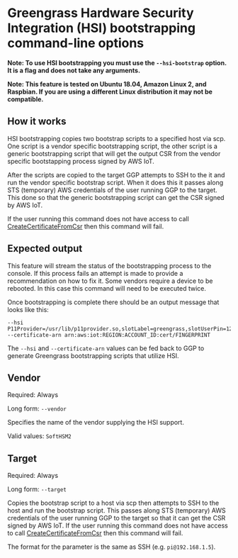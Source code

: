 # Greengrass Hardware Security Integration (HSI) bootstrapping command-line options

**Note: To use HSI bootstrapping you must use the `--hsi-bootstrap` option.  It is a flag and does not take any arguments.**

**Note: This feature is tested on Ubuntu 18.04, Amazon Linux 2, and Raspbian. If you are using a different Linux distribution it may not be compatible.**

## How it works

HSI bootstrapping copies two bootstrap scripts to a specified host via scp. One script is a vendor specific bootstrapping script,
the other script is a generic bootstrapping script that will get the output CSR from the vendor specific bootstapping process
signed by AWS IoT.

After the scripts are copied to the target GGP attempts to SSH to the it and run the vendor specific bootstrap script.
When it does this it passes along STS (temporary) AWS credentials of the user running GGP to the target. This done so that
the generic bootstrapping script can get the CSR signed by AWS IoT.

If the user running this command does not have access to call [CreateCertificateFromCsr](https://docs.aws.amazon.com/iot/latest/apireference/API_CreateCertificateFromCsr.html)
then this command will fail.

## Expected output

This feature will stream the status of the bootstrapping process to the console. If this process fails an attempt is made
to provide a recommendation on how to fix it. Some vendors require a device to be rebooted. In this case this command
will need to be executed twice.

Once bootstrapping is complete there should be an output message that looks like this:

```
--hsi P11Provider=/usr/lib/p11provider.so,slotLabel=greengrass,slotUserPin=1234,pkcs11EngineForCurl=pkcs11 --certificate-arn arn:aws:iot:REGION:ACCOUNT_ID:cert/FINGERPRINT
```

The `--hsi` and `--certificate-arn` values can be fed back to GGP to generate Greengrass bootstrapping scripts that utilize HSI.

## Vendor

Required: Always

Long form: `--vendor`

Specifies the name of the vendor supplying the HSI support.

Valid values: `SoftHSM2`

## Target

Required: Always

Long form: `--target`

Copies the bootstrap script to a host via scp then attempts to SSH to the host and run the bootstrap script. This passes
along STS (temporary) AWS credentials of the user running GGP to the target so that it can get the CSR signed by AWS IoT.
If the user running this command does not have access to call [CreateCertificateFromCsr](https://docs.aws.amazon.com/iot/latest/apireference/API_CreateCertificateFromCsr.html)
then this command will fail.

The format for the parameter is the same as SSH (e.g. `pi@192.168.1.5`).
